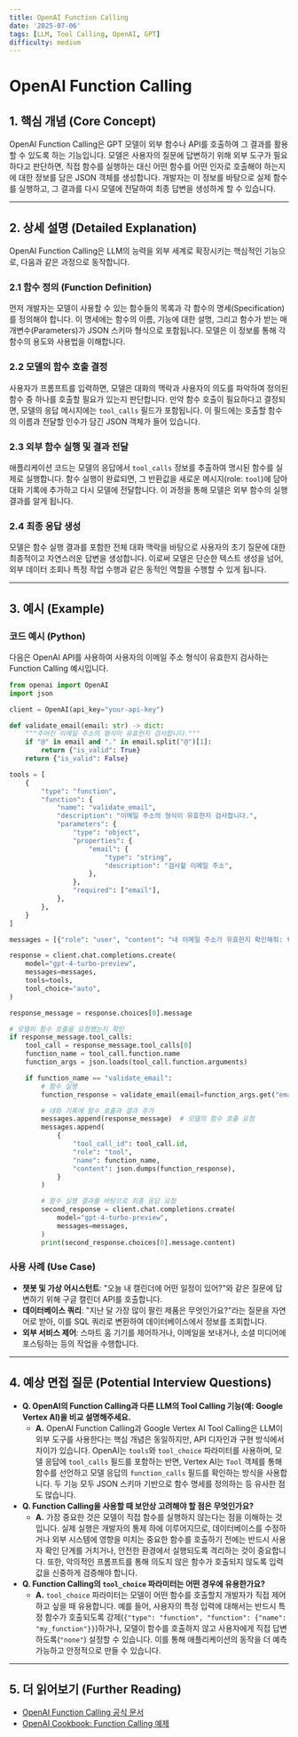 ```yaml
---
title: OpenAI Function Calling
date: '2025-07-06'
tags: [LLM, Tool Calling, OpenAI, GPT]
difficulty: medium
---
```


# OpenAI Function Calling

## 1. 핵심 개념 (Core Concept)

OpenAI Function Calling은 GPT 모델이 외부 함수나 API를 호출하여 그 결과를 활용할 수 있도록 하는 기능입니다. 모델은 사용자의 질문에 답변하기 위해 외부 도구가 필요하다고 판단하면, 직접 함수를 실행하는 대신 어떤 함수를 어떤 인자로 호출해야 하는지에 대한 정보를 담은 JSON 객체를 생성합니다. 개발자는 이 정보를 바탕으로 실제 함수를 실행하고, 그 결과를 다시 모델에 전달하여 최종 답변을 생성하게 할 수 있습니다.

______________________________________________________________________

## 2. 상세 설명 (Detailed Explanation)

OpenAI Function Calling은 LLM의 능력을 외부 세계로 확장시키는 핵심적인 기능으로, 다음과 같은 과정으로 동작합니다.

### 2.1 함수 정의 (Function Definition)

먼저 개발자는 모델이 사용할 수 있는 함수들의 목록과 각 함수의 명세(Specification)를 정의해야 합니다. 이 명세에는 함수의 이름, 기능에 대한 설명, 그리고 함수가 받는 매개변수(Parameters)가 JSON 스키마 형식으로 포함됩니다. 모델은 이 정보를 통해 각 함수의 용도와 사용법을 이해합니다.

### 2.2 모델의 함수 호출 결정

사용자가 프롬프트를 입력하면, 모델은 대화의 맥락과 사용자의 의도를 파악하여 정의된 함수 중 하나를 호출할 필요가 있는지 판단합니다. 만약 함수 호출이 필요하다고 결정되면, 모델의 응답 메시지에는 `tool_calls` 필드가 포함됩니다. 이 필드에는 호출할 함수의 이름과 전달할 인수가 담긴 JSON 객체가 들어 있습니다.

### 2.3 외부 함수 실행 및 결과 전달

애플리케이션 코드는 모델의 응답에서 `tool_calls` 정보를 추출하여 명시된 함수를 실제로 실행합니다. 함수 실행이 완료되면, 그 반환값을 새로운 메시지(role: `tool`)에 담아 대화 기록에 추가하고 다시 모델에 전달합니다. 이 과정을 통해 모델은 외부 함수의 실행 결과를 알게 됩니다.

### 2.4 최종 응답 생성

모델은 함수 실행 결과를 포함한 전체 대화 맥락을 바탕으로 사용자의 초기 질문에 대한 최종적이고 자연스러운 답변을 생성합니다. 이로써 모델은 단순한 텍스트 생성을 넘어, 외부 데이터 조회나 특정 작업 수행과 같은 동적인 역할을 수행할 수 있게 됩니다.

______________________________________________________________________

## 3. 예시 (Example)

### 코드 예시 (Python)

다음은 OpenAI API를 사용하여 사용자의 이메일 주소 형식이 유효한지 검사하는 Function Calling 예시입니다.

```python
from openai import OpenAI
import json

client = OpenAI(api_key="your-api-key")

def validate_email(email: str) -> dict:
    """주어진 이메일 주소의 형식이 유효한지 검사합니다."""
    if "@" in email and "." in email.split("@")[1]:
        return {"is_valid": True}
    return {"is_valid": False}

tools = [
    {
        "type": "function",
        "function": {
            "name": "validate_email",
            "description": "이메일 주소의 형식이 유효한지 검사합니다.",
            "parameters": {
                "type": "object",
                "properties": {
                    "email": {
                        "type": "string",
                        "description": "검사할 이메일 주소",
                    },
                },
                "required": ["email"],
            },
        },
    }
]

messages = [{"role": "user", "content": "내 이메일 주소가 유효한지 확인해줘: test@example.com"}]

response = client.chat.completions.create(
    model="gpt-4-turbo-preview",
    messages=messages,
    tools=tools,
    tool_choice="auto",
)

response_message = response.choices[0].message

# 모델이 함수 호출을 요청했는지 확인
if response_message.tool_calls:
    tool_call = response_message.tool_calls[0]
    function_name = tool_call.function.name
    function_args = json.loads(tool_call.function.arguments)

    if function_name == "validate_email":
        # 함수 실행
        function_response = validate_email(email=function_args.get("email"))

        # 대화 기록에 함수 호출과 결과 추가
        messages.append(response_message)  # 모델의 함수 호출 요청
        messages.append(
            {
                "tool_call_id": tool_call.id,
                "role": "tool",
                "name": function_name,
                "content": json.dumps(function_response),
            }
        )

        # 함수 실행 결과를 바탕으로 최종 응답 요청
        second_response = client.chat.completions.create(
            model="gpt-4-turbo-preview",
            messages=messages,
        )
        print(second_response.choices[0].message.content)

```

### 사용 사례 (Use Case)

- **챗봇 및 가상 어시스턴트**: "오늘 내 캘린더에 어떤 일정이 있어?"와 같은 질문에 답변하기 위해 구글 캘린더 API를 호출합니다.
- **데이터베이스 쿼리**: "지난 달 가장 많이 팔린 제품은 무엇인가요?"라는 질문을 자연어로 받아, 이를 SQL 쿼리로 변환하여 데이터베이스에서 정보를 조회합니다.
- **외부 서비스 제어**: 스마트 홈 기기를 제어하거나, 이메일을 보내거나, 소셜 미디어에 포스팅하는 등의 작업을 수행합니다.

______________________________________________________________________

## 4. 예상 면접 질문 (Potential Interview Questions)

- **Q. OpenAI의 Function Calling과 다른 LLM의 Tool Calling 기능(예: Google Vertex AI)을 비교 설명해주세요.**
  - **A.** OpenAI Function Calling과 Google Vertex AI Tool Calling은 LLM이 외부 도구를 사용한다는 핵심 개념은 동일하지만, API 디자인과 구현 방식에서 차이가 있습니다. OpenAI는 `tools`와 `tool_choice` 파라미터를 사용하며, 모델 응답에 `tool_calls` 필드를 포함하는 반면, Vertex AI는 `Tool` 객체를 통해 함수를 선언하고 모델 응답의 `function_calls` 필드를 확인하는 방식을 사용합니다. 두 기능 모두 JSON 스키마 기반으로 함수 명세를 정의하는 등 유사한 점도 많습니다.
- **Q. Function Calling을 사용할 때 보안상 고려해야 할 점은 무엇인가요?**
  - **A.** 가장 중요한 것은 모델이 직접 함수를 실행하지 않는다는 점을 이해하는 것입니다. 실제 실행은 개발자의 통제 하에 이루어지므로, 데이터베이스를 수정하거나 외부 시스템에 영향을 미치는 중요한 함수를 호출하기 전에는 반드시 사용자 확인 단계를 거치거나, 안전한 환경에서 실행되도록 격리하는 것이 중요합니다. 또한, 악의적인 프롬프트를 통해 의도치 않은 함수가 호출되지 않도록 입력값을 신중하게 검증해야 합니다.
- **Q. Function Calling의 `tool_choice` 파라미터는 어떤 경우에 유용한가요?**
  - **A.** `tool_choice` 파라미터는 모델이 어떤 함수를 호출할지 개발자가 직접 제어하고 싶을 때 유용합니다. 예를 들어, 사용자의 특정 입력에 대해서는 반드시 특정 함수가 호출되도록 강제(`{"type": "function", "function": {"name": "my_function"}}`)하거나, 모델이 함수를 호출하지 않고 사용자에게 직접 답변하도록(`"none"`) 설정할 수 있습니다. 이를 통해 애플리케이션의 동작을 더 예측 가능하고 안정적으로 만들 수 있습니다.

______________________________________________________________________

## 5. 더 읽어보기 (Further Reading)

- [OpenAI Function Calling 공식 문서](https://platform.openai.com/docs/guides/function-calling)
- [OpenAI Cookbook: Function Calling 예제](https://cookbook.openai.com/examples/how_to_call_functions_with_chat_models)
